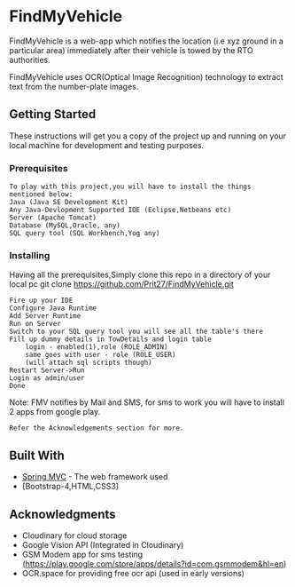# FindMyVehicle
FindMyVehicle is a web-app which notifies the location (i.e xyz ground in a particular area) immediately after their vehicle is towed by the RTO authorities.

FindMyVehicle uses OCR(Optical Image Recognition) technology to extract text from the number-plate images.

## Getting Started

These instructions will get you a copy of the project up and running on your local machine for development and testing purposes.

### Prerequisites
	To play with this project,you will have to install the things mentioned below:
	Java (Java SE Development Kit)
	Any Java-Devlopment Supported IDE (Eclipse,Netbeans etc)
	Server (Apache Tomcat)
	Database (MySQL,Oracle, any)
	SQL query tool (SQL Workbench,Yog any)

### Installing
Having all the prerequisites,Simply clone this repo in a directory of your local pc
git clone https://github.com/Prit27/FindMyVehicle.git 

	Fire up your IDE
	Configure Java Runtime
	Add Server Runtime
	Run on Server 
	Switch to your SQL query tool you will see all the table's there
	Fill up dummy details in TowDetails and login table
		login - enabled(1),role (ROLE_ADMIN) 
		same goes with user - role (ROLE_USER)
		(will attach sql scripts though)
	Restart Server->Run 
	Login as admin/user
	Done

Note:
	FMV notifies by Mail and SMS, for sms to work you will have to install 2 apps from google 		play.
	
	Refer the Acknowledgements section for more.

## Built With

* [Spring MVC](https://spring.io/web-applications) - The web framework used
* [Bootstrap-4,HTML,CSS3]

## Acknowledgments

* Cloudinary for cloud storage
* Google Vision API (Integrated in Cloudinary)
* GSM Modem app for sms testing (https://play.google.com/store/apps/details?id=com.gsmmodem&hl=en) 
* OCR.space for providing free ocr api (used in early versions)



